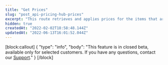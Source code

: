 ```yaml
---
title: "Get Prices"
slug: "post_api-pricing-hub-prices"
excerpt: "This route retrieves and applies prices for the items that are passed in the request. Pricing Hub will select the pricing method that will be used for each item and will fetch their respective price from the selected pricing method."
hidden: true
createdAt: "2022-02-02T18:58:48.144Z"
updatedAt: "2022-06-13T16:01:52.044Z"
---
```

[block:callout]
{
  "type": "info",
  "body": "This feature is in closed beta, available only for selected customers. If you have any questions, contact our [Support](https://support.vtex.com/hc/en-us)."
}
[/block]